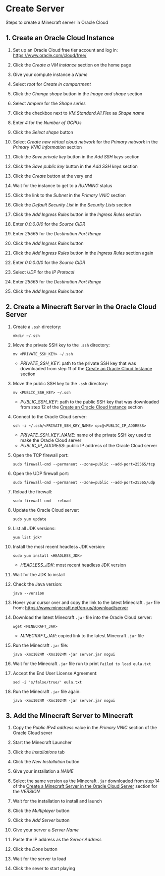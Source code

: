 # Create Server

Steps to create a Minecraft server in Oracle Cloud

## 1. Create an Oracle Cloud Instance

1. Set up an Oracle Cloud free tier account and log in: https://www.oracle.com/cloud/free/

2. Click the *Create a VM instance* section on the home page

3. Give your compute instance a *Name*

4. Select *root* for *Create in compartment*

5. Click the *Change shape* button in the *Image and shape* section

6. Select *Ampere* for the *Shape series*

7. Click the checkbox next to *VM.Standard.A1.Flex* as *Shape name*

8. Enter *4* for the *Number of OCPUs*

9. Click the *Select shape* button

10. Select *Create new virtual cloud network* for the *Primary network* in the *Primary VNIC information* section

11. Click the *Save private key* button in the *Add SSH keys* section

12. Click the *Save public key* button in the *Add SSH keys* section

13. Click the *Create* button at the very end

14. Wait for the instance to get to a *RUNNING* status

15. Click the link to the *Subnet* in the *Primary VNIC* section

16. Click the *Default Security List* in the *Security Lists* section

17. Click the *Add Ingress Rules* button in the *Ingress Rules* section

18. Enter *0.0.0.0/0* for the *Source CIDR*

19. Enter *25565* for the *Destination Port Range*

20. Click the *Add Ingress Rules* button

21. Click the *Add Ingress Rules* button in the *Ingress Rules* section again

22. Enter *0.0.0.0/0* for the *Source CIDR*

23. Select *UDP* for the *IP Protocol*

24. Enter *25565* for the *Destination Port Range*

25. Click the *Add Ingress Rules* button

## 2. Create a Minecraft Server in the Oracle Cloud Server

1. Create a `.ssh` directory:
    ```
    mkdir ~/.ssh
    ```

2. Move the private SSH key to the `.ssh` directory:
    ```
    mv <PRIVATE_SSH_KEY> ~/.ssh
    ```
    - *PRIVATE_SSH_KEY*: path to the private SSH key that was downloaded from step 11 of the [Create an Oracle Cloud Instance](#create-an-oracle-cloud-instance) section

3. Move the public SSH key to the `.ssh` directory:
    ```
    mv <PUBLIC_SSH_KEY> ~/.ssh
    ```
    - *PUBLIC_SSH_KEY*: path to the public SSH key that was downloaded from step 12 of the [Create an Oracle Cloud Instance](#create-an-oracle-cloud-instance) section

4. Connect to the Oracle Cloud server:
    ```
    ssh -i ~/.ssh/<PRIVATE_SSH_KEY_NAME> opc@<PUBLIC_IP_ADDRESS>
    ```
    - *PRIVATE_SSH_KEY_NAME*: name of the private SSH key used to make the Oracle Cloud server
    - *PUBLIC_IP_ADDRESS*: public IP address of the Oracle Cloud server

5. Open the TCP firewall port:
    ```
    sudo firewall-cmd --permanent --zone=public --add-port=25565/tcp
    ```

6. Open the UDP firewall port:
    ```
    sudo firewall-cmd --permanent --zone=public --add-port=25565/udp
    ```

7. Reload the firewall:
    ```
    sudo firewall-cmd --reload
    ```

8. Update the Oracle Cloud server:
    ```
    sudo yum update
    ```

9. List all JDK versions:
    ```
    yum list jdk*
    ```

10. Install the most recent headless JDK version:
    ```
    sudo yum install <HEADLESS_JDK>
    ```
    - *HEADLESS_JDK*: most recent headless JDK version

11. Wait for the JDK to install

12. Check the Java version:
    ```
    java --version
    ```

13. Hover your cursor over and copy the link to the latest Minecraft `.jar` file from: https://www.minecraft.net/en-us/download/server

14. Download the latest Minecraft `.jar` file into the Oracle Cloud server:
    ```
    wget <MINECRAFT_JAR>
    ```
    - *MINECRAFT_JAR*: copied link to the latest Minecraft `.jar` file

15. Run the Minecraft `.jar` file:
    ```
    java -Xmx1024M -Xms1024M -jar server.jar nogui
    ```

16. Wait for the Minecraft `.jar` file run to print `Failed to load eula.txt`

17. Accept the End User License Agreement:
    ```
    sed -i 's/false/true/' eula.txt
    ```

18. Run the Minecraft `.jar` file again:
    ```
    java -Xmx1024M -Xms1024M -jar server.jar nogui
    ```

## 3. Add the Minecraft Server to Minecraft

1. Copy the *Public IPv4 address* value in the *Primary VNIC* section of the Oracle Cloud sever

2. Start the Minecraft Launcher

3. Click the *Installations* tab

4. Click the *New Installation* button

5. Give your installation a *NAME*

6. Select the same version as the Minecraft `.jar` downloaded from step 14 of the [Create a Minecraft Server in the Oracle Cloud Server](#create-a-minecraft-server-in-the-oracle-cloud-server) section for the *VERSION*

7. Wait for the installation to install and launch

8. Click the *Multiplayer* button

9. Click the *Add Server* button

10. Give your server a *Server Name*

11. Paste the IP address as the *Server Address*

12. Click the *Done* button

12. Wait for the server to load

13. Click the sever to start playing

